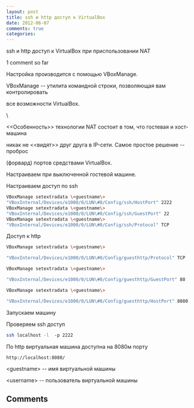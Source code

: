 ```yaml
---
layout: post
title: ssh и http доступ к VirtualBox
date: 2012-06-07
comments: true
categories:
---
```


ssh и http доступ к VirtualBox при приспользовании NAT

1 comment so far

Настройка производится с помощью VBoxManage.

VBoxManage -- утилита командной строки, позволяющая вам контролировать

все возможности VirtualBox.

\

\<\<Особенность\>\> технологии NAT состоит в том, что гостевая и
хост-машина

никак не \<\<видят\>\> друг друга в IP-сети. Самое простое решение --
проброс

(форвард) портов средствами VirtualBox.

Настраиваем при выключенной гостевой машине.

Настраиваем доступ по ssh
``` bash
VBoxManage setextradata \<guestname\>
"VBoxInternal/Devices/e1000/0/LUN\#0/Config/ssh/HostPort" 2222
VBoxManage setextradata \<guestname\>
"VBoxInternal/Devices/e1000/0/LUN\#0/Config/ssh/GuestPort" 22
VBoxManage setextradata \<guestname\>
"VBoxInternal/Devices/e1000/0/LUN\#0/Config/ssh/Protocol" TCP
```
Доступ к http
``` bash
VBoxManage setextradata \<guestname\>

"VBoxInternal/Devices/e1000/0/LUN\#0/Config/guesthttp/Protocol" TCP

VBoxManage setextradata \<guestname\>

"VBoxInternal/Devices/e1000/0/LUN\#0/Config/guesthttp/GuestPort" 80

VBoxManage setextradata \<guestname\>

"VBoxInternal/Devices/e1000/0/LUN\#0/Config/guesthttp/HostPort" 8080
```

Запускаем машину

Проверяем ssh доступ
``` bash
ssh localhost -l  -p 2222
```
По http виртуальная машина доступна на 8080м порту
```
http://localhost:8080/
```
\<guestname\> -- имя виртуальной машины

\<username\> -- пользователь виртуальной машины

Comments
--------
